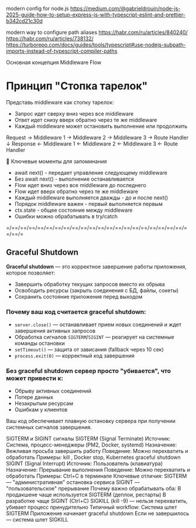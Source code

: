 modern config for node.js
https://medium.com/@gabrieldrouin/node-js-2025-guide-how-to-setup-express-js-with-typescript-eslint-and-prettier-b342cd21c30d

modern way to configure path aliases 
https://habr.com/ru/articles/840240/
https://habr.com/ru/articles/738132/
https://turborepo.com/docs/guides/tools/typescript#use-nodejs-subpath-imports-instead-of-typescript-compiler-paths

Основная концепция Middleware Flow

# Принцип "Стопка тарелок"
Представь middleware как стопку тарелок:
- Запрос идет сверху вниз через все middleware
- Ответ идет снизу вверх обратно через те же middleware
- Каждый middleware может остановить выполнение или продолжить

Request → Middleware 1 → Middleware 2 → Middleware 3 → Route Handler
                                                           ↓
Response ← Middleware 1 ← Middleware 2 ← Middleware 3 ← Route Handler

🔑 Ключевые моменты для запоминания
- await next() - передает управление следующему middleware
- Без await next() - выполнение останавливается
- Flow идет вниз через все middleware до последнего
- Flow идет вверх обратно через те же middleware
- Каждый middleware выполняется дважды - до и после next()
- Порядок middleware важен - первый выполняется первым
- ctx.state - общее состояние между middleware
- Ошибки можно обрабатывать в try/catch

=/==/==/==/==/==/==/==/==/==/==/==/==/==/==/==/==/==/==/==/==/==/==/=

## Graceful Shutdown

**Graceful shutdown** — это корректное завершение работы приложения, которое позволяет:

- Завершить обработку текущих запросов вместо их обрыва
- Освободить ресурсы (закрыть соединения с БД, файлы, сокеты)
- Сохранить состояние приложения перед выходом

### Почему ваш код считается graceful shutdown:

- `server.close()` — останавливает прием новых соединений и ждет завершения активных запросов
- Обработка сигналов `SIGTERM`/`SIGINT` — реагирует на системные команды остановки
- `setTimeout()` — защита от зависания (fallback через 10 сек)
- `process.exit(0)` — корректный код завершения

### Без graceful shutdown сервер просто "убивается", что может привести к:

- Обрыву активных соединений
- Потере данных
- Незакрытым ресурсам
- Ошибкам у клиентов

Ваш код обеспечивает плавную остановку сервера при получении системных сигналов завершения.

SIGTERM и SIGINT сигналы
SIGTERM (Signal Terminate)
Источник: Система, процесс-менеджеры (PM2, Docker, systemd)
Назначение: Вежливая просьба завершить работу
Поведение: Можно перехватить и обработать
Примеры: kill <pid>, Docker stop, Kubernetes graceful shutdown
SIGINT (Signal Interrupt)
Источник: Пользователь (клавиатура)
Назначение: Прерывание выполнения
Поведение: Можно перехватить и обработать
Примеры: Ctrl+C в терминале
Ключевые отличия:
SIGTERM — "административная" остановка сервиса
SIGINT — "пользовательское" прерывание
Почему важно обрабатывать оба:
В продакшене чаще используется SIGTERM (деплои, рестарты)
В разработке чаще SIGINT (Ctrl+C)
SIGKILL (kill -9) — нельзя перехватить, убивает процесс принудительно
Типичный workflow:
Система шлет SIGTERM
Приложение начинает graceful shutdown
Если не завершилось — система шлет SIGKILL

